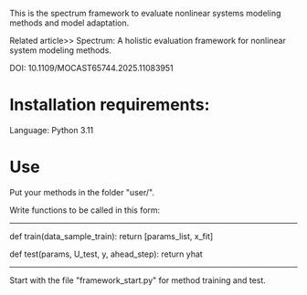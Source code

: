This is the spectrum framework to evaluate nonlinear systems modeling methods and model adaptation.

Related article>>
Spectrum: A holistic evaluation framework for nonlinear system modeling methods.

DOI: 10.1109/MOCAST65744.2025.11083951

# Installation requirements:

Language: Python 3.11

# Use

Put your methods in the folder "user/".

Write functions to be called in this form: 

  ------------

  def train(data_sample_train):
    return [params_list, x_fit]

  def test(params, U_test, y, ahead_step):
    return yhat

  ------------

Start with the file "framework_start.py" for method training and test.





